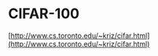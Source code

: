 # CIFAR-100


[http://www.cs.toronto.edu/~kriz/cifar.html](http://www.cs.toronto.edu/~kriz/cifar.html)